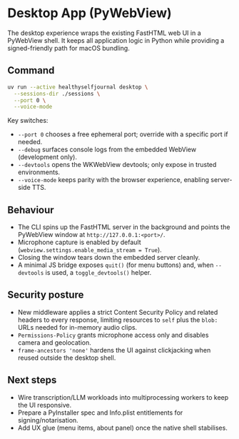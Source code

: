 # Desktop App (PyWebView)

The desktop experience wraps the existing FastHTML web UI in a PyWebView shell. It keeps
all application logic in Python while providing a signed-friendly path for macOS
bundling.

## Command

```bash
uv run --active healthyselfjournal desktop \
  --sessions-dir ./sessions \
  --port 0 \
  --voice-mode
```

Key switches:

- `--port 0` chooses a free ephemeral port; override with a specific port if needed.
- `--debug` surfaces console logs from the embedded WebView (development only).
- `--devtools` opens the WKWebView devtools; only expose in trusted environments.
- `--voice-mode` keeps parity with the browser experience, enabling server-side TTS.

## Behaviour

- The CLI spins up the FastHTML server in the background and points the PyWebView
  window at `http://127.0.0.1:<port>/`.
- Microphone capture is enabled by default (`webview.settings.enable_media_stream = True`).
- Closing the window tears down the embedded server cleanly.
- A minimal JS bridge exposes `quit()` (for menu buttons) and, when `--devtools`
  is used, a `toggle_devtools()` helper.

## Security posture

- New middleware applies a strict Content Security Policy and related headers to
  every response, limiting resources to `self` plus the `blob:` URLs needed for
  in-memory audio clips.
- `Permissions-Policy` grants microphone access only and disables camera and
  geolocation.
- `frame-ancestors 'none'` hardens the UI against clickjacking when reused outside
  the desktop shell.

## Next steps

- Wire transcription/LLM workloads into multiprocessing workers to keep the UI responsive.
- Prepare a PyInstaller spec and Info.plist entitlements for signing/notarisation.
- Add UX glue (menu items, about panel) once the native shell stabilises.
